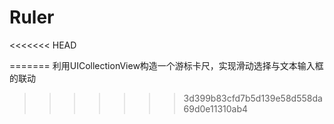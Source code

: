 # Ruler
<<<<<<< HEAD

=======
利用UICollectionView构造一个游标卡尺，实现滑动选择与文本输入框的联动
>>>>>>> 3d399b83cfd7b5d139e58d558da69d0e11310ab4
